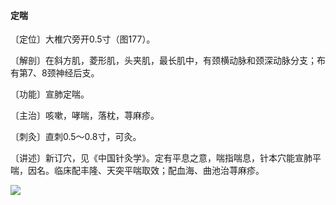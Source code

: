 #### 定喘

〔定位〕大椎穴旁开0.5寸（图177）。

〔解剖〕在斜方肌，菱形肌，头夹肌，最长肌中，有颈横动脉和颈深动脉分支；布有第7、8颈神经后支。

〔功能〕宣肺定喘。

〔主治〕咳嗽，哮喘，落枕，荨麻疹。

〔刺灸〕直刺0.5～0.8寸，可灸。

〔讲述〕新订穴，见《中国针灸学》。定有平息之意，喘指喘息，针本穴能宣肺平喘，因名。临床配丰隆、天突平喘取效；配血海、曲池治荨麻疹。

![](./img/图177.jpg)
